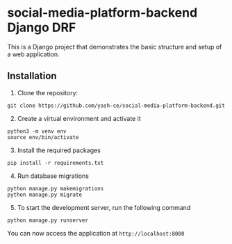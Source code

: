 # social-media-platform-backend Django DRF

This is a Django project that demonstrates the basic structure and setup of a web application.

## Installation

1. Clone the repository:

```
git clone https://github.com/yash-ce/social-media-platform-backend.git

```
2. Create a virtual environment and activate it
```
python3 -m venv env
source env/bin/activate
```
3. Install the required packages
```
pip install -r requirements.txt
```
4. Run database migrations
```
python manage.py makemigrations
python manage.py migrate
```
5. To start the development server, run the following command
```
python manage.py runserver
```

You can now access the application at ```http://localhost:8000 ```

